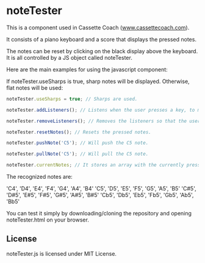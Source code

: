 # noteTester
This is a component used in Cassette Coach (www.cassettecoach.com).

It consists of a piano keyboard and a score that displays the pressed notes.

The notes can be reset by clicking on the black display above the keyboard. It is all controlled by a JS object called noteTester.

Here are the main examples for using the javascript component:

If noteTester.useSharps is true, sharp notes will be displayed. Otherwise, flat notes will be used:

```javascript
noteTester.useSharps = true; // Sharps are used.

noteTester.addListeners(); // Listens when the user presses a key, to mark it as pressed and display it on the score.

noteTester.removeListeners(); // Removes the listeners so that the user cannot press keys anymore.

noteTester.resetNotes(); // Resets the pressed notes.

noteTester.pushNote('C5'); // Will push the C5 note.

noteTester.pullNote('C5'); // Will pull the C5 note.

noteTester.currentNotes; // It stores an array with the currently pressed notes.
```

The recognized notes are:

'C4', 'D4', 'E4', 'F4', 'G4', 'A4', 'B4'
'C5', 'D5', 'E5', 'F5', 'G5', 'A5', 'B5'
'C#5', 'D#5', 'E#5', 'F#5', 'G#5', 'A#5', 'B#5'
'Cb5', 'Db5', 'Eb5', 'Fb5', 'Gb5', 'Ab5', 'Bb5'

You can test it simply by downloading/cloning the repository and opening noteTester.html on your browser.

## License
noteTester.js is licensed under MIT License.